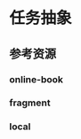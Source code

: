 # 任务抽象

<!--ts-->


<!-- Created by https://github.com/ekalinin/github-markdown-toc -->
<!-- Added by: kuanhsiaokuo, at: Sat Jul  9 22:46:15 CST 2022 -->

<!--te-->

## 参考资源

### online-book

### fragment

### local